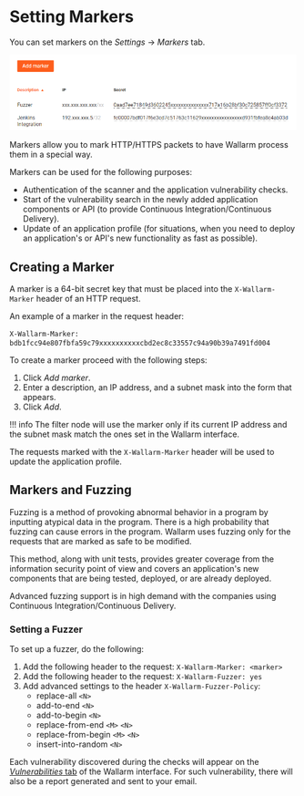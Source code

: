 [link-vulns]:               ../vulnerabilities/check-vuln.md

[img-markers-overview]:     ../../images/user-guides/settings/markers.png

# Setting Markers

You can set markers on the *Settings* → *Markers* tab.

![!Markers tab overview][img-markers-overview]

Markers allow you to mark HTTP/HTTPS packets to have Wallarm process them in a special way.

Markers can be used for the following purposes:
* Authentication of the scanner and the application vulnerability checks.
* Start of the vulnerability search in the newly added application components or API (to provide Continuous Integration/Continuous Delivery).
* Update of an application profile (for situations, when you need to deploy an application's or API's new functionality as fast as possible).

## Creating a Marker

A marker is a 64-bit secret key that must be placed into the `X-Wallarm-Marker` header of an HTTP request.

An example of a marker in the request header:

```
X-Wallarm-Marker: bdb1fcc94e807fbfa59c79xxxxxxxxxxcbd2ec8c33557c94a90b39a7491fd004
```
To create a marker proceed with the following steps:
1. Click *Add marker*.
2. Enter a description, an IP address, and a subnet mask into the form that appears.
3. Click *Add*.

!!! info
    The filter node will use the marker only if its current IP address and the subnet mask match the ones set in the Wallarm interface.

The requests marked with the `X-Wallarm-Marker` header will be used to update the application profile.

## Markers and Fuzzing

Fuzzing is a method of provoking abnormal behavior in a program by inputting atypical data in the program. There is a high probability that fuzzing can cause errors in the program. Wallarm uses fuzzing only for the requests that are marked as safe to be modified.

This method, along with unit tests, provides greater coverage from the information security point of view and covers an application's new components that are being tested, deployed, or are already deployed.

Advanced fuzzing support is in high demand with the companies using Continuous Integration/Continuous Delivery.

### Setting a Fuzzer
To set up a fuzzer, do the following:
1. Add the following header to the request: `X-Wallarm-Marker: <marker>`
2. Add the following header to the request: `X-Wallarm-Fuzzer: yes`
3. Add advanced settings to the header `X-Wallarm-Fuzzer-Policy`:
    * replace-all `<N>`
    * add-to-end `<N>`
    * add-to-begin `<N>`
    * replace-from-end `<M>` `<N>`
    * replace-from-begin `<M>` `<N>`
    * insert-into-random `<N>`

Each vulnerability discovered during the checks will appear on the [*Vulnerabilities* tab][link-vulns] of the Wallarm interface. For such vulnerability, there will also be a report generated and sent to your email.
